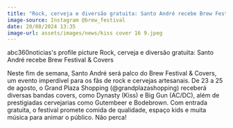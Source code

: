 ```yaml
---
title: "Rock, cerveja e diversão gratuita: Santo André recebe Brew Festival & Covers"
image-source: Instagram @brew_festival
date: 20/08/2024 13:35
image-url: assets/images/news/kiss cover 16 9.jpeg
---
```


abc360noticias's profile picture
Rock, cerveja e diversão gratuita: Santo André recebe Brew Festival & Covers

Neste fim de semana, Santo André será palco do Brew Festival & Covers, um evento imperdível para os fãs de rock e cervejas artesanais. De 23 a 25 de agosto, o Grand Plaza Shopping (@grandplazashopping) receberá diversas bandas covers, como Dynasty (Kiss) e Big Gun (AC/DC), além de prestigiadas cervejarias como Gutembeer e Bodebrown. Com entrada gratuita, o festival promete comida de qualidade, espaço kids e muita música para animar o público. Não perca!